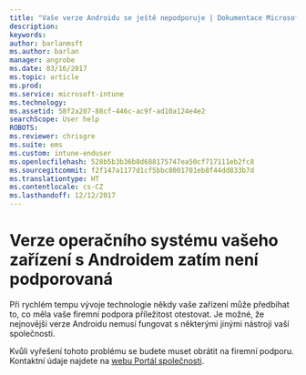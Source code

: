 ```yaml
---
title: "Vaše verze Androidu se ještě nepodporuje | Dokumentace Microsoftu"
description: 
keywords: 
author: barlanmsft
ms.author: barlan
manager: angrobe
ms.date: 03/16/2017
ms.topic: article
ms.prod: 
ms.service: microsoft-intune
ms.technology: 
ms.assetid: 58f2a207-88cf-446c-ac9f-ad10a124e4e2
searchScope: User help
ROBOTS: 
ms.reviewer: chrisgre
ms.suite: ems
ms.custom: intune-enduser
ms.openlocfilehash: 528b5b3b36b8d688175747ea50cf717111eb2fc8
ms.sourcegitcommit: f2f147a1177d1cf5bbc8001701eb8f44dd833b7d
ms.translationtype: HT
ms.contentlocale: cs-CZ
ms.lasthandoff: 12/12/2017
---
```

# <a name="your-android-devices-operating-system-version-isnt-yet-supported"></a>Verze operačního systému vašeho zařízení s Androidem zatím není podporovaná

Při rychlém tempu vývoje technologie někdy vaše zařízení může předbíhat to, co měla vaše firemní podpora příležitost otestovat. Je možné, že nejnovější verze Androidu nemusí fungovat s některými jinými nástroji vaší společnosti.

Kvůli vyřešení tohoto problému se budete muset obrátit na firemní podporu. Kontaktní údaje najdete na [webu Portál společnosti](https://portal.manage.microsoft.com#HelpDeskDialog).
